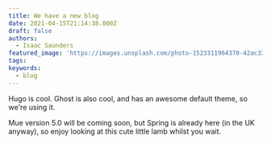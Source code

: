```yaml
---
title: We have a new blog
date: 2021-04-15T21:14:38.000Z
draft: false
authors:
  - Isaac Saunders
featured_image: 'https://images.unsplash.com/photo-1523311964370-42ac336c878b?ixid=MnwxMjA3fDB8MHxwaG90by1wYWdlfHx8fGVufDB8fHx8&ixlib=rb-1.2.1&auto=format&fit=crop&w=1650&q=80'
tags:
keywords:
  - blog
---
```


Hugo is cool. Ghost is also cool, and has an awesome default theme, so we're using it.

Mue version 5.0 will be coming soon, but Spring is already here (in the UK anyway), so enjoy looking at this cute little lamb whilst you wait.
